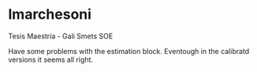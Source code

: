 # lmarchesoni
Tesis Maestría - Gali Smets SOE

Have some problems with the estimation block. Eventough in the calibratd versions it seems all right. 
